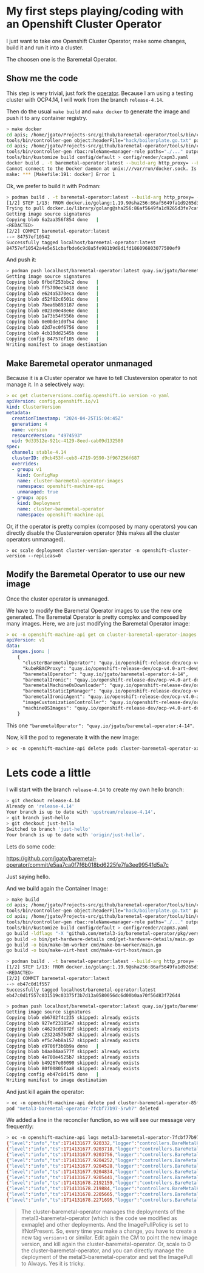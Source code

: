 # My first steps playing/coding with an Openshift Cluster Operator

I just want to take one Openshift Cluster Operator, make some changes, build it and run it into a cluster.

The choosen one is the Baremetal Operator.

## Show me the code

This step is very trivial, just fork the [operator](https://github.com/openshift/baremetal-operator). Because I am using a testing cluster with OCP4.14, I will work from the branch `release-4.14`. 

Then do the usual `make build` and `make docker` to generate the image and push it to any container registry. 

```bash
> make docker
cd apis; /home/jgato/Projects-src/github/baremetal-operator/tools/bin/controller-gen object:headerFile="../hack/boilerplate.go.txt" paths="./..."
tools/bin/controller-gen object:headerFile="hack/boilerplate.go.txt" paths="./..."
cd apis; /home/jgato/Projects-src/github/baremetal-operator/tools/bin/controller-gen "crd:allowDangerousTypes=true,crdVersions=v1" rbac:roleName=manager-role webhook paths="./..." output:webhook:dir=../config/webhook/ output:crd:artifacts:config=../config/crd/bases
tools/bin/controller-gen rbac:roleName=manager-role paths="./..." output:rbac:artifacts:config=config/rbac
tools/bin/kustomize build config/default > config/render/capm3.yaml
docker build . -t baremetal-operator:latest --build-arg http_proxy= --build-arg https_proxy=
Cannot connect to the Docker daemon at unix:///var/run/docker.sock. Is the docker daemon running?
make: *** [Makefile:191: docker] Error 1
```

Ok, we prefer to build it with Podman:

```bash
> podman build . -t baremetal-operator:latest --build-arg http_proxy= --build-arg https_proxy=
[1/2] STEP 1/13: FROM docker.io/golang:1.19.9@sha256:86af5649fa1d9265d3fe7caf633231340b93e4164b96e14bc4e1131a191c1ddd AS builder
Trying to pull docker.io/library/golang@sha256:86af5649fa1d9265d3fe7caf633231340b93e4164b96e14bc4e1131a191c1ddd...
Getting image source signatures
Copying blob 6a2aa356f854 done   | 
<REDACTED>
[2/2] COMMIT baremetal-operator:latest
--> 84757ef10542
Successfully tagged localhost/baremetal-operator:latest
84757ef10542a4e5e51cbafbde6c9d8a5fe981b9d8d1fd186096803077500ef9
```

And push it:

```bash
> podman push localhost/baremetal-operator:latest quay.io/jgato/baremetal-operator:4-14
Getting image source signatures
Copying blob 6fbdf253bbc2 done   | 
Copying blob ff5700ec5418 done   | 
Copying blob e624a5370eca done   | 
Copying blob d52f02c6501c done   | 
Copying blob 7bea6b893187 done   | 
Copying blob e023e0e48e6e done   | 
Copying blob 1a73b54f556b done   | 
Copying blob 0e0bde1d0f54 done   | 
Copying blob d2d7ec0f6756 done   | 
Copying blob 4cb10dd2545b done   | 
Copying config 84757ef105 done   | 
Writing manifest to image destination


```

## Make Baremetal operator unmanaged

Because it is a Cluster operator we have to tell Clusteversion operator to not manage it. In a selectively way:

```yaml
> oc get clusterversions.config.openshift.io version -o yaml
apiVersion: config.openshift.io/v1
kind: ClusterVersion
metadata:
  creationTimestamp: "2024-04-25T15:04:45Z"
  generation: 4
  name: version
  resourceVersion: "4974593"
  uid: 9d33512e-921c-4129-8eed-cab09d132580
spec:
  channel: stable-4.14
  clusterID: d9cb453f-ceb8-4719-9590-3f967256f687
  overrides:
  - group: v1
    kind: ConfigMap
    name: cluster-baremetal-operator-images
    namespace: openshift-machine-api
    unmanaged: true
  - group: apps
    kind: Deployment
    name: cluster-baremetal-operator
    namespace: openshift-machine-api


```

Or, if the operator is pretty complex (composed by many operators) you can directly disable the Clusterversion operator (this makes all the cluster operators unmanaged).

```
> oc scale deployment cluster-version-operator -n openshift-cluster-version --replicas=0
```



## Modify the Baremetal Operator to use our new image

Once the cluster operator is unmanaged.

We have to modify the Baremetal Operator images to use the new one generated. The Baremetal Operator is pretty complex and composed by many images. Here, we are just modifying the Baremetal Operator image:

```yaml
> oc -n openshift-machine-api get cm cluster-baremetal-operator-images -o yaml
apiVersion: v1
data:
  images.json: |
    {
      "clusterBaremetalOperator": "quay.io/openshift-release-dev/ocp-v4.0-art-dev@sha256:ca330a1ea546e5577c21e7d222bb2749a04c1ae870aba07eb719af8eb190a5ca",
      "kubeRBACProxy": "quay.io/openshift-release-dev/ocp-v4.0-art-dev@sha256:20ed327b89dd0c1713419c451ff6f1bb00fd4ea25c137baf828fae824b10c72b",
      "baremetalOperator": "quay.io/jgato/baremetal-operator:4-14",
      "baremetalIronic": "quay.io/openshift-release-dev/ocp-v4.0-art-dev@sha256:05572d39d1abd52f83ce2db716ba018584edce83d5d62d35b7b91d05dc7c17dd",
      "baremetalMachineOsDownloader": "quay.io/openshift-release-dev/ocp-v4.0-art-dev@sha256:cad1314cfcdd7097ccfb64d46e243113e2e48d8f0bd3dc825d798b3bafcc53f0",
      "baremetalStaticIpManager": "quay.io/openshift-release-dev/ocp-v4.0-art-dev@sha256:047f22503ec75bfed9177ca3f1d1e10947beebdbf93dd15b3319e9d41a9d7249",
      "baremetalIronicAgent": "quay.io/openshift-release-dev/ocp-v4.0-art-dev@sha256:0134af9c1b3179482be7b9d12d135eeae306daeca330c34f543e2ac6d57d9162",
      "imageCustomizationController": "quay.io/openshift-release-dev/ocp-v4.0-art-dev@sha256:02deda8fd8f9fecbe0e4d1766078b4bc557e06a08330b7d92ef77143dbc902cf",
      "machineOSImages": "quay.io/openshift-release-dev/ocp-v4.0-art-dev@sha256:bb90f3729b1e82d4e2d7d78030d667d0682708990b56fee3a90202a06951c2fb"
    }


```

This one `"baremetalOperator": "quay.io/jgato/baremetal-operator:4-14"`.

Now, kill the pod to regenerate it with the new image:

```bash
> oc -n openshift-machine-api delete pods cluster-baremetal-operator-xxxxxxxx
```

# Lets code a little

I will start with the branch `release-4.14` to create my own hello branch:

```bash
> git checkout release-4.14
Already on 'release-4.14'
Your branch is up to date with 'upstream/release-4.14'.
> git branch just-hello
> git checkout just-hello 
Switched to branch 'just-hello'
Your branch is up to date with 'origin/just-hello'.

```

Lets do some code:

https://github.com/jgato/baremetal-operator/commit/e5aa7ca0f7f6b018bd6225fe7fa3ee99541d5a7c

Just saying hello.

And we build again the Container Image:

```bash
> make build
cd apis; /home/jgato/Projects-src/github/baremetal-operator/tools/bin/controller-gen object:headerFile="../hack/boilerplate.go.txt" paths="./..."
tools/bin/controller-gen object:headerFile="hack/boilerplate.go.txt" paths="./..."
cd apis; /home/jgato/Projects-src/github/baremetal-operator/tools/bin/controller-gen "crd:allowDangerousTypes=true,crdVersions=v1" rbac:roleName=manager-role webhook paths="./..." output:webhook:dir=../config/webhook/ output:crd:artifacts:config=../config/crd/bases
tools/bin/controller-gen rbac:roleName=manager-role paths="./..." output:rbac:artifacts:config=config/rbac
tools/bin/kustomize build config/default > config/render/capm3.yaml
go build -ldflags "-X "github.com/metal3-io/baremetal-operator/pkg/version".Raw=e5aa7ca0f7f6b018bd6225fe7fa3ee99541d5a7c -X "github.com/metal3-io/baremetal-operator/pkg/version".Commit=e5aa7ca0f -X "github.com/metal3-io/baremetal-operator/pkg/version".BuildTime=2024-04-26T13:37:59+0200" -o bin/baremetal-operator main.go
go build -o bin/get-hardware-details cmd/get-hardware-details/main.go
go build -o bin/make-bm-worker cmd/make-bm-worker/main.go
go build -o bin/make-virt-host cmd/make-virt-host/main.go

> podman build . -t baremetal-operator:latest --build-arg http_proxy= --build-arg https_proxy=
[1/2] STEP 1/13: FROM docker.io/golang:1.19.9@sha256:86af5649fa1d9265d3fe7caf633231340b93e4164b96e14bc4e1131a191c1ddd AS builder
<REDACTED>
[2/2] COMMIT baremetal-operator:latest
--> eb47c0d1f557
Successfully tagged localhost/baremetal-operator:latest
eb47c0d1f557c031519c03375f3b7d13a0580056dc6d00b0aa70f56d83f72644

> podman push localhost/baremetal-operator:latest quay.io/jgato/baremetal-operator:4-14
Getting image source signatures
Copying blob eb6702f4c235 skipped: already exists  
Copying blob 927ef23185e7 skipped: already exists  
Copying blob c4629cdd872f skipped: already exists  
Copying blob c23224575d87 skipped: already exists  
Copying blob ef5c7eb8a157 skipped: already exists  
Copying blob e9706f3b6b9a done   | 
Copying blob b4aa04aa577f skipped: already exists  
Copying blob 4e700e4525b7 skipped: already exists  
Copying blob b49267e86090 skipped: already exists  
Copying blob 80f00805faa8 skipped: already exists  
Copying config eb47c0d1f5 done   | 
Writing manifest to image destination
```

And just kill again the operator:

```bash
> oc -n openshift-machine-api delete pod cluster-baremetal-operator-85f5ccc89c-kl8dj
pod "metal3-baremetal-operator-7fcbf77b97-5rwh7" deleted

```

We added a line in the reconciler function, so we will see our message very frequently: 

```bash
> oc -n openshift-machine-api logs metal3-baremetal-operator-7fcbf77b97-4ppsv | grep "just me"
{"level":"info","ts":1714131677.920332,"logger":"controllers.BareMetalHost","msg":"eyyy it is just me saying hello","baremetalhost":{"name":"sno1","namespace":"sno1"}}
{"level":"info","ts":1714131677.9203718,"logger":"controllers.BareMetalHost","msg":"eyyy it is just me saying hello","baremetalhost":{"name":"sno2","namespace":"sno2"}}
{"level":"info","ts":1714131677.9203756,"logger":"controllers.BareMetalHost","msg":"eyyy it is just me saying hello","baremetalhost":{"name":"sno3","namespace":"sno3"}}
{"level":"info","ts":1714131677.9204252,"logger":"controllers.BareMetalHost","msg":"eyyy it is just me saying hello","baremetalhost":{"name":"sno4","namespace":"sno4"}}
{"level":"info","ts":1714131677.9204528,"logger":"controllers.BareMetalHost","msg":"eyyy it is just me saying hello","baremetalhost":{"name":"master-2.hub-2.el8k.se-lab.eng.rdu2.dc.redhat.com","namespace":"openshift-machine-api"}}
{"level":"info","ts":1714131677.9204834,"logger":"controllers.BareMetalHost","msg":"eyyy it is just me saying hello","baremetalhost":{"name":"master-0.hub-2.el8k.se-lab.eng.rdu2.dc.redhat.com","namespace":"openshift-machine-api"}}
{"level":"info","ts":1714131677.9205441,"logger":"controllers.BareMetalHost","msg":"eyyy it is just me saying hello","baremetalhost":{"name":"master-1.hub-2.el8k.se-lab.eng.rdu2.dc.redhat.com","namespace":"openshift-machine-api"}}
{"level":"info","ts":1714131678.2192159,"logger":"controllers.BareMetalHost","msg":"eyyy it is just me saying hello","baremetalhost":{"name":"sno3","namespace":"sno3"}}
{"level":"info","ts":1714131678.219884,"logger":"controllers.BareMetalHost","msg":"eyyy it is just me saying hello","baremetalhost":{"name":"sno2","namespace":"sno2"}}
{"level":"info","ts":1714131678.2205665,"logger":"controllers.BareMetalHost","msg":"eyyy it is just me saying hello","baremetalhost":{"name":"sno1","namespace":"sno1"}}
{"level":"info","ts":1714131678.2271695,"logger":"controllers.BareMetalHost","msg":"eyyy it is just me saying hello","baremetalhost":{"name":"sno4","namespace":"sno4"}}

```

> The cluster-baremetal-operator manages the deployments of the metal3-baremetal-operator (which is the code we modified as exmaple) and other deployments. And the ImagePullPolicy is set to IfNotPresent. So, every time you make a change, you have to create a new tag `version+1` or similar. Edit again the CM to point the new image version, and kill again the cluster-baremetal-operator. Or, scale to 0 the cluster-baremetal-operator, and you can directly manage the deployment of the metal3-baremetal-operator and set the ImagePull to Always. Yes it is tricky.
